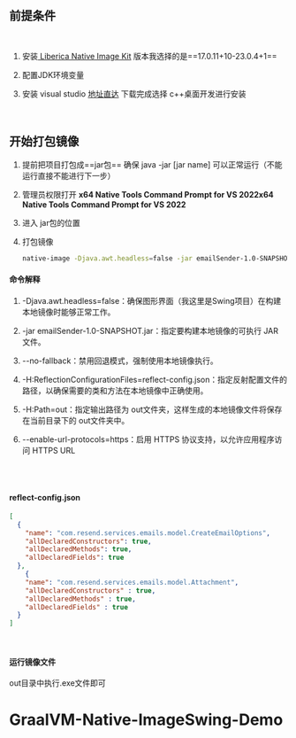 ## 前提条件

<br/>

1. 安装[ Liberica Native Image Kit](https://bell-sw.com/pages/downloads/native-image-kit/#nik-23-(jdk-17)) 版本我选择的是==17.0.11+10-23.0.4+1==

2. 配置JDK环境变量

3. 安装 visual studio [地址直达](https://visualstudio.microsoft.com/zh-hans/)  下载完成选择 c++桌面开发进行安装
   
   <br/>

## 开始打包镜像

1. 提前把项目打包成==jar包==  确保 java -jar [jar name] 可以正常运行（不能运行直接不能进行下一步）

2. 管理员权限打开 **x64 Native Tools Command Prompt for VS 2022x64 Native Tools Command Prompt for VS 2022** 

3. 进入 jar包的位置

4. 打包镜像
   
   ```sh
   native-image -Djava.awt.headless=false -jar emailSender-1.0-SNAPSHOT.jar --no-fallback -H:ReflectionConfigurationFiles=reflect-config.json -H:Path=out --enable-url-protocols=https
   ```

#### 命令解释

1. -Djava.awt.headless=false：确保图形界面（我这里是Swing项目）在构建本地镜像时能够正常工作。

2. -jar emailSender-1.0-SNAPSHOT.jar：指定要构建本地镜像的可执行 JAR 文件。

3. --no-fallback：禁用回退模式，强制使用本地镜像执行。

4. -H:ReflectionConfigurationFiles=reflect-config.json：指定反射配置文件的路径，以确保需要的类和方法在本地镜像中正确使用。

5. -H:Path=out：指定输出路径为 out文件夹，这样生成的本地镜像文件将保存在当前目录下的 out文件夹中。

6. --enable-url-protocols=https：启用 HTTPS 协议支持，以允许应用程序访问 HTTPS URL  

<br/>

<br/>

#### reflect-config.json

```json
[
  {
    "name": "com.resend.services.emails.model.CreateEmailOptions",
    "allDeclaredConstructors": true,
    "allDeclaredMethods": true,
    "allDeclaredFields": true
  },
    {
    "name": "com.resend.services.emails.model.Attachment",
    "allDeclaredConstructors" : true,
    "allDeclaredMethods" : true,
    "allDeclaredFields" : true
  }
]
```

<br/>

#### 运行镜像文件

out目录中执行.exe文件即可

# GraalVM-Native-ImageSwing-Demo
